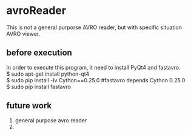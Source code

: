 # avroReader
This is not a general purporse AVRO reader, but with specific situation AVRO viewer.

## before execution
In order to execute this program, it need to install PyQt4 and fastavro.  
$ sudo apt-get install python-qt4  
$ sudo pip install -Iv Cython==0.25.0  #fastavro depends Cython 0.25.0  
$ sudo pip install fastavro  

## future work
1. general purpose avro reader
2.
